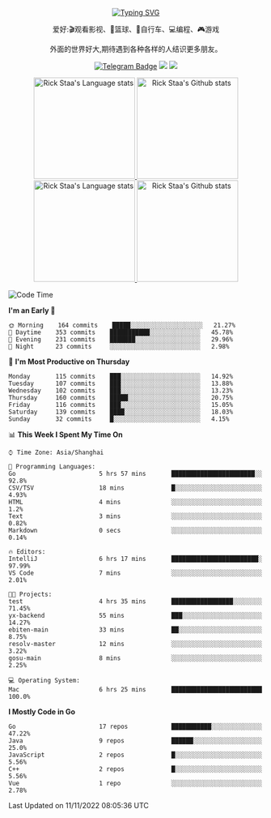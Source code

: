 <div align="center"> 

[![Typing SVG](https://readme-typing-svg.herokuapp.com?size=25&duration=2500&color=eeeeee&vCenter=true&width=200&height=40&lines=Hi+there+%F0%9F%91%8B%F0%9F%8F%BB;I'm+DanBai)](https://git.io/typing-svg)

爱好:🎬观看影视、🏀篮球、🚴自行车、💻编程、🎮游戏

外面的世界好大,期待遇到各种各样的人结识更多朋友。

[![Telegram Badge](https://img.shields.io/badge/-Telegram-blue?style=flat&logo=Telegram&logoColor=white)](https://t.me/danbai9420) 
[![](https://img.shields.io/badge/-Blog-brightgreen?style=flat&logo=Blogger&logoColor=white)](https://p00q.cn)
[![](https://img.shields.io/badge/-Email-red?style=flat&logo=Mail.Ru&logoColor=white)](mailto:danbai@88.com)
</div>

<!-- Light Mode -->
<div align="center"> 
<a href="https://github.com/anuraghazra/github-readme-stats#gh-light-mode-only">
<img height=200 src="https://github-readme-stats-git-master-rstaa-rickstaa.vercel.app/api/top-langs/?username=danbai225&layout=compact&langs_count=10&hide_border=1&role=OWNER,COLLABORATOR#gh-light-mode-only" alt="Rick Staa's Language stats" />
</a>
<a href="https://github.com/anuraghazra/github-readme-stats#gh-light-mode-only">
<img height=200 src="https://github-readme-stats-git-master-rstaa-rickstaa.vercel.app/api?username=danbai225&show_icons=true&count_private=true&line_height=28&hide_border=1&include_all_commits=true&card_width=450&role=OWNER,COLLABORATOR&exclude_repo=github-readme-stats#gh-light-mode-only" alt="Rick Staa's Github stats" />
</a>
</div>

<!-- Dark Mode -->
<div align="center"> 
<a href="https://github.com/anuraghazra/github-readme-stats#gh-dark-mode-only">
<img height=200 src="https://github-readme-stats-git-master-rstaa-rickstaa.vercel.app/api/top-langs/?username=danbai225&layout=compact&langs_count=10&hide_border=1&role=OWNER,COLLABORATOR&theme=github_dark#gh-dark-mode-only" alt="Rick Staa's Language stats" />
</a>
<a href="https://github.com/anuraghazra/github-readme-stats#gh-dark-mode-only">
<img height=200 src="https://github-readme-stats-git-master-rstaa-rickstaa.vercel.app/api?username=danbai225&show_icons=true&count_private=true&line_height=28&hide_border=1&include_all_commits=true&card_width=450&role=OWNER,COLLABORATOR&exclude_repo=github-readme-stats&theme=github_dark#gh-dark-mode-only" alt="Rick Staa's Github stats" />
</a>
</div>

<!--START_SECTION:waka-->
![Code Time](http://img.shields.io/badge/Code%20Time-132%20hrs%2014%20mins-blue)

**I'm an Early 🐤** 

```text
🌞 Morning    164 commits    █████░░░░░░░░░░░░░░░░░░░░   21.27% 
🌆 Daytime    353 commits    ███████████░░░░░░░░░░░░░░   45.78% 
🌃 Evening    231 commits    ███████░░░░░░░░░░░░░░░░░░   29.96% 
🌙 Night      23 commits     ░░░░░░░░░░░░░░░░░░░░░░░░░   2.98%

```
📅 **I'm Most Productive on Thursday** 

```text
Monday       115 commits    ███░░░░░░░░░░░░░░░░░░░░░░   14.92% 
Tuesday      107 commits    ███░░░░░░░░░░░░░░░░░░░░░░   13.88% 
Wednesday    102 commits    ███░░░░░░░░░░░░░░░░░░░░░░   13.23% 
Thursday     160 commits    █████░░░░░░░░░░░░░░░░░░░░   20.75% 
Friday       116 commits    ███░░░░░░░░░░░░░░░░░░░░░░   15.05% 
Saturday     139 commits    ████░░░░░░░░░░░░░░░░░░░░░   18.03% 
Sunday       32 commits     █░░░░░░░░░░░░░░░░░░░░░░░░   4.15%

```


📊 **This Week I Spent My Time On** 

```text
⌚︎ Time Zone: Asia/Shanghai

💬 Programming Languages: 
Go                       5 hrs 57 mins       ███████████████████████░░   92.8% 
CSV/TSV                  18 mins             █░░░░░░░░░░░░░░░░░░░░░░░░   4.93% 
HTML                     4 mins              ░░░░░░░░░░░░░░░░░░░░░░░░░   1.2% 
Text                     3 mins              ░░░░░░░░░░░░░░░░░░░░░░░░░   0.82% 
Markdown                 0 secs              ░░░░░░░░░░░░░░░░░░░░░░░░░   0.14%

🔥 Editors: 
IntelliJ                 6 hrs 17 mins       ████████████████████████░   97.99% 
VS Code                  7 mins              ░░░░░░░░░░░░░░░░░░░░░░░░░   2.01%

🐱‍💻 Projects: 
test                     4 hrs 35 mins       █████████████████░░░░░░░░   71.45% 
yx-backend               55 mins             ███░░░░░░░░░░░░░░░░░░░░░░   14.27% 
ebiten-main              33 mins             ██░░░░░░░░░░░░░░░░░░░░░░░   8.75% 
resolv-master            12 mins             ░░░░░░░░░░░░░░░░░░░░░░░░░   3.22% 
gosu-main                8 mins              ░░░░░░░░░░░░░░░░░░░░░░░░░   2.25%

💻 Operating System: 
Mac                      6 hrs 25 mins       █████████████████████████   100.0%

```

**I Mostly Code in Go** 

```text
Go                       17 repos            ███████████░░░░░░░░░░░░░░   47.22% 
Java                     9 repos             ██████░░░░░░░░░░░░░░░░░░░   25.0% 
JavaScript               2 repos             █░░░░░░░░░░░░░░░░░░░░░░░░   5.56% 
C++                      2 repos             █░░░░░░░░░░░░░░░░░░░░░░░░   5.56% 
Vue                      1 repo              ░░░░░░░░░░░░░░░░░░░░░░░░░   2.78%

```



 Last Updated on 11/11/2022 08:05:36 UTC
<!--END_SECTION:waka-->
